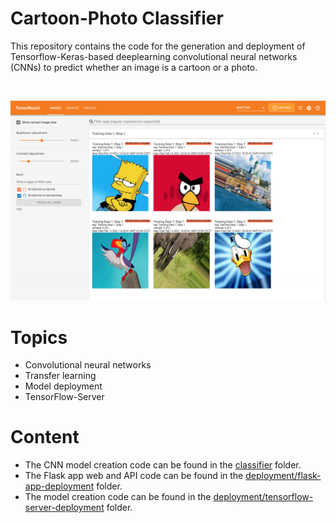 # Cartoon-Photo Classifier

This repository contains the code for the generation and deployment of Tensorflow-Keras-based deeplearning convolutional neural networks (CNNs) to predict whether an image is a cartoon or a photo.

<br/>
<p align="center">
  <img src="classifier/images/tensorboard-03.png" width="650px" alt="tensorboard-01"/>
</p>

# Topics

* Convolutional neural networks
* Transfer learning
* Model deployment
* TensorFlow-Server

# Content

* The CNN model creation code can be found in the [classifier]() folder.
* The Flask app web and API code can be found in the [deployment/flask-app-deployment]() folder.
* The model creation code can be found in the [deployment/tensorflow-server-deployment]() folder.
